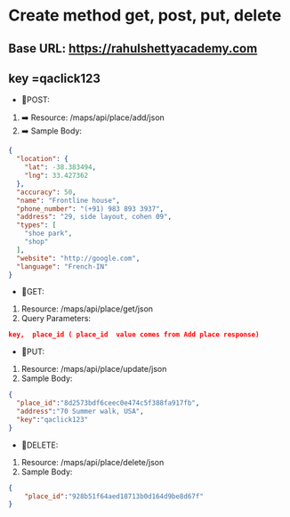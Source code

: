 # Create method __get__, __post__, __put__, __delete__

## Base URL:  https://rahulshettyacademy.com 
## key =qaclick123
- 🔶POST:
1. ➡️ Resource: /maps/api/place/add/json
2. ➡️ Sample Body:

```json
{
  "location": {
    "lat": -38.383494,
    "lng": 33.427362
  },
  "accuracy": 50,
  "name": "Frontline house",
  "phone_number": "(+91) 983 893 3937",
  "address": "29, side layout, cohen 09",
  "types": [
    "shoe park",
    "shop"
  ],
  "website": "http://google.com",
  "language": "French-IN"
}

```

- 🔶GET:
1. Resource: /maps/api/place/get/json
2. Query Parameters: 

```json
key,  place_id ( place_id  value comes from Add place response)
```
- 🔶PUT:
1. Resource: /maps/api/place/update/json
2. Sample Body:

```json
{
  "place_id":"8d2573bdf6ceec0e474c5f388fa917fb",
  "address":"70 Summer walk, USA",
  "key":"qaclick123"
}
```
- 🔶DELETE:
1.  Resource: /maps/api/place/delete/json
2.  Sample Body:

```json
{
    "place_id":"928b51f64aed18713b0d164d9be8d67f"
}
```
